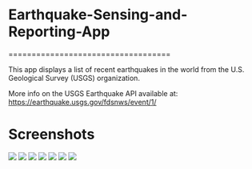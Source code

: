# Earthquake-Sensing-and-Reporting-App
===================================

This app displays a list of recent earthquakes in the world
from the U.S. Geological Survey (USGS) organization.

More info on the USGS Earthquake API available at:
https://earthquake.usgs.gov/fdsnws/event/1/

# Screenshots
![](https://github.com/kartik-soni/Earthquake-Sensing-and-Reporting-App/blob/master/app/Screenshot%201.PNG)
![](https://github.com/kartik-soni/Earthquake-Sensing-and-Reporting-App/blob/master/app/Screenshot%202.PNG)
![](https://github.com/kartik-soni/Earthquake-Sensing-and-Reporting-App/blob/master/app/Screenshot%203.PNG)
![](https://github.com/kartik-soni/Earthquake-Sensing-and-Reporting-App/blob/master/app/Screenshot%204.PNG)
![](https://github.com/kartik-soni/Earthquake-Sensing-and-Reporting-App/blob/master/app/Screenshot%205.PNG)
![](https://github.com/kartik-soni/Earthquake-Sensing-and-Reporting-App/blob/master/app/Screenshot%206.PNG)
![](https://github.com/kartik-soni/Earthquake-Sensing-and-Reporting-App/blob/master/app/Screenshot%207.PNG)
